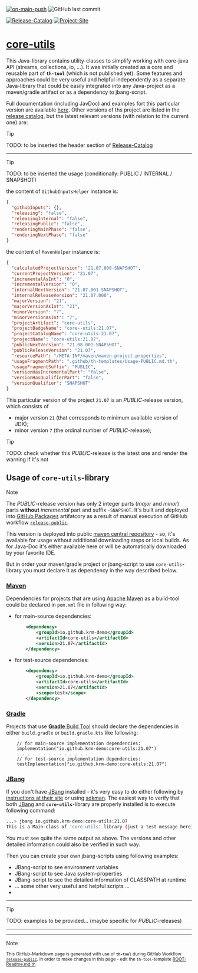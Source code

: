 [![on-main-push](https://github.com/krm-demo/core-utils/actions/workflows/on-main-push.yml/badge.svg)](https://github.com/krm-demo/core-utils/actions/workflows/on-main-push.yml)
![GitHub last commit](https://img.shields.io/github/last-commit/krm-demo/core-utils)

[![Release-Catalog](https://img.shields.io/badge/GH--Pages-Release_Catalog-blue)](https://krm-demo.github.io/core-utils/)
[![Project-Site](https://img.shields.io/badge/GH--Pages-core--utils:21.07-blue)](https://krm-demo.github.io/core-utils/core-utils-21.07)

# <u>core-utils</u>

This Java-library contains utility-classes to simplify working with core-java API (streams, collections, io, ...).
It was initially created as a core and reusable part of **`th-tool`** (which is not published yet).
Some features and approaches could be very useful and helpful independently as a separate Java-library
that could be easily integrated into any Java-project as a maven/gradle artifact or as a dependency to jbang-script.

Full documentation (including JavDoc) and examples fort this particular version are available [here](https://krm-demo.github.io/core-utils/core-utils-21.07).
Other versions of ths project are listed in the [release catalog](https://krm-demo.github.io/core-utils/),
but the latest relevant versions (with relation to the current one) are:

> [!TIP]
> TODO: to be inserted the header section of [Release-Catalog](https://krm-demo.github.io/core-utils/)

---

> [!TIP]
> TODO: to be inserted the usage (conditionally: PUBLIC / INTERNAL / SNAPSHOT)

the content of `GithubInputsHelper` instance is:
```json
{
  "githubInputs": {},
  "releasing": "false",
  "releasingInternal": "false",
  "releasingPublic": "false",
  "renderingMainPhase": "false",
  "renderingNextPhase": "false"
}
```

the content of `MavenHelper` instance is:
```json
{
  "calculatedProjectVersion": "21.07.000-SNAPSHOT",
  "currentProjectVersion": "21.07",
  "incrementalAsInt": "0",
  "incrementalVersion": "0",
  "internalNextVersion": "21.07.001-SNAPSHOT",
  "internalReleaseVersion": "21.07.000",
  "majorVersion": "21",
  "majorVersionAsInt": "21",
  "minorVersion": "7",
  "minorVersionAsInt": "7",
  "projectArtifact": "core-utils",
  "projectBadgeName": "core--utils:21.07",
  "projectCatalogName": "core-utils-21.07",
  "projectName": "core-utils:21.07",
  "publicNextVersion": "21.08.001-SNAPSHOT",
  "publicReleaseVersion": "21.07",
  "resourcePath": "/META-INF/maven/maven-project.properties",
  "usageFragmentPath": ".github/th-templates/Usage-PUBLIC.md.th",
  "usageFragmentSuffix": "PUBLIC",
  "versionHasIncrementalPart": "false",
  "versionHasQualifierPart": "false",
  "versionQualifier": "SNAPSHOT"
}
```

This particular version of the project `21.07` is an _PUBLIC_-release version, which consists of
- major version `21` (that corresponds to minimum available version of JDK);
- minor version `7` (the ordinal number of _PUBLIC_-release);

> [!TIP]
> TODO: check whether this _PUBLIC_-release is the latest one and render the warning if it's not

## Usage of `core-utils`-library

> [!NOTE]
> The _PUBLIC_-release version has only 2 integer parts (_major_ and _minor_) parts **without** _incremental_ part and suffix `-SNAPSHOT`.
> It's built and deployed into [GitHub Packages](https://docs.github.com/en/packages/learn-github-packages/introduction-to-github-packages)
> artifatcory as a result of manual execution of GitHub workflow [`release-public`](https://github.com/krm-demo/core-utils/actions/workflows/release-public.yml).

This version is deployed into public [maven central repository](https://central.sonatype.com/) - so, it's available for usage
without additional downloading steps or local builds. As for Java-Doc it's either available here or will be automatically downloaded by your favorite IDE.

But in order your maven/gradle project or jbang-script to use `core-utils`-library
you must declare it as dependency in the way described below.

### [Maven](https://maven.apache.org/)
Dependencies for projects that are using [Apache Maven](https://maven.apache.org/) as a build-tool 
could be declared in `pom.xml` file in following way:
- for main-source dependencies:
    ```XML
        <dependency>
            <groupId>io.github.krm-demo</groupId>
            <artifactId>core-utils</artifactId>
            <version>21.07</artifactId>
        </dependency>
    ```
- for test-source dependencies:
    ```XML
        <dependency>
            <groupId>io.github.krm-demo</groupId>
            <artifactId>core-utils</artifactId>
            <version>21.07</artifactId>
            <scope>test</scope>
        </dependency>
    ```

### [Gradle](https://gradle.org/)
Projects that use [**Gradle** Build Tool](https://gradle.org/) should declare the dependencies 
in either `build.gradle` or `build.gradle.kts` like following: 
```Gradle
    // for main-source implementation dependencies:
    implementation("io.github.krm-demo:core-utils:21.07")
    . . . . . . . . . . . . . .
    // for test-source implementation dependencies:
    testImplementation("io.github.krm-demo:core-utils:21.07")
```

### [JBang](https://www.jbang.dev/)
If you don't have [JBang](https://www.jbang.dev/) installed - it's very easy to do
either following by [instructions at their site](https://www.jbang.dev/download/)
or using [sdkman](https://sdkman.io/sdks/jbang/). The easiest way to verify that
both [JBang](https://www.jbang.dev/) and **`core-utils`**-library
are properly installed is to execute following command:

```bash
...> jbang io.github.krm-demo:core-utils:21.07
This is a Main-class of 'core-utils' library (just a test message here)
```
You must see quite the same output as above. The versions and other detailed information could also be verified in such way.

Then you can create your own jbang-scripts using following examples:
- JBang-script to see environment variables
- JBang-script to see Java system-properties
- JBang-script to see the detailed information of CLASSPATH at runtime
- ... some other very useful and helpful scripts ...
-

---
> [!TIP]
> TODO: examples to be provided... (maybe specific for _PUBLIC_-releases)
---



---

> [!NOTE]
> <small>This GitHub-Markdown page is generated with use of **`th-tool`** 
> during GitHub Workflow [`release-public`](https://github.com/krm-demo/core-utils/actions/runs/18183871283).
> In order to make changes in this page - edit the `th-tool`-template 
> [ROOT-Readme.md.th](https://github.com/krm-demo/core-utils/blob/main/.github/th-templates/ROOT-Readme.md.th)</small>
